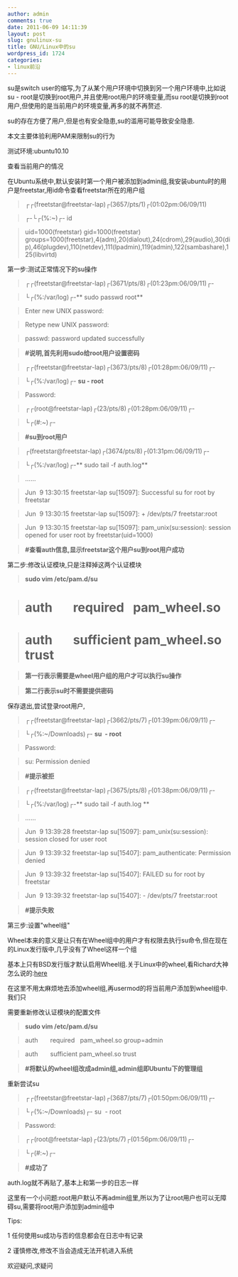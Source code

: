 ```yaml
---
author: admin
comments: true
date: 2011-06-09 14:11:39
layout: post
slug: gnulinux-su
title: GNU/Linux中的su
wordpress_id: 1724
categories:
- linux前沿
---
```


su是switch user的缩写,为了从某个用户环境中切换到另一个用户环境中,比如说su - root是切换到root用户,并且使用root用户的环境变量,而su root是切换到root用户,但使用的是当前用户的环境变量,再多的就不再赘述.

su的存在方便了用户,但是也有安全隐患,su的滥用可能导致安全隐患.

本文主要体验利用PAM来限制su的行为

测试环境:ubuntu10.10

查看当前用户的情况

在Ubuntu系统中,默认安装时第一个用户被添加到admin组,我安装ubuntu时的用户是freetstar,用id命令查看freetstar所在的用户组

> ┌┌(freetstar@freetstar-lap)┌(3657/pts/1)┌(01:02pm:06/09/11)
> 
> 

> 
> ┌-└┌(%:~)┌- id
> 
> 

> 
> uid=1000(freetstar) gid=1000(freetstar) groups=1000(freetstar),4(adm),20(dialout),24(cdrom),29(audio),30(dip),46(plugdev),110(netdev),111(lpadmin),119(admin),122(sambashare),125(libvirtd)
> 
> 

<!-- more -->

第一步:测试正常情况下的su操作

> ┌┌(freetstar@freetstar-lap)┌(3671/pts/8)┌(01:23pm:06/09/11)┌-
> 
> 

> 
> └┌(%:/var/log)┌-** sudo passwd root**
> 
> 

> 
> Enter new UNIX password:
> 
> 

> 
> Retype new UNIX password:
> 
> 

> 
> passwd: password updated successfully
> 
> 

> 
> **#说明,首先利用sudo给root用户设置密码**
> 
> 

> 
> ┌┌(freetstar@freetstar-lap)┌(3673/pts/8)┌(01:28pm:06/09/11)┌-
> 
> 

> 
> └┌(%:/var/log)┌- **su - root**
> 
> 

> 
> Password:
> 
> 

> 
> ┌┌(root@freetstar-lap)┌(23/pts/8)┌(01:28pm:06/09/11)┌-
> 
> 

> 
> └┌(#:~)┌-
> 
> 

> 
> **#su到root用户**
> 
> 

> 
> 

> 
> ┌(freetstar@freetstar-lap)┌(3674/pts/8)┌(01:31pm:06/09/11)┌-
> 
> 

> 
> └┌(%:/var/log)┌-** sudo tail -f auth.log**
> 
> 

> 
> ......
> 
> 

> 
> 

> 
> 

> 
> Jun  9 13:30:15 freetstar-lap su[15097]: Successful su for root by freetstar
> 
> 

> 
> Jun  9 13:30:15 freetstar-lap su[15097]: + /dev/pts/7 freetstar:root
> 
> 

> 
> Jun  9 13:30:15 freetstar-lap su[15097]: pam_unix(su:session): session opened for user root by freetstar(uid=1000)
> 
> 

> 
> 

> 
> **#查看auth信息,显示freetstar这个用户su到root用户成功**
> 
> 

第二步:修改认证模块,只是注释掉这两个认证模块

> 

> 
> 

> 
> **sudo vim /etc/pam.d/su**
> 
> 

> 
> 

> 
> # auth       required   pam_wheel.so
> 
> 

> 
> # auth       sufficient pam_wheel.so trust
> 
> 

> 
> **第一行表示需要是wheel用户组的用户才可以执行su操作**
> 
> 

> 
> **第二行表示su时不需要提供密码**
> 
> 

> 
> 

> 
> 

保存退出,尝试登录root用户,

> ┌┌(freetstar@freetstar-lap)┌(3662/pts/7)┌(01:39pm:06/09/11)┌-
> 
> 

> 
> └┌(%:~/Downloads)┌- **su  - root**
> 
> 

> 
> Password:
> 
> 

> 
> su: Permission denied
> 
> 

> 
> **#提示被拒**
> 
> 

> 
> ┌┌(freetstar@freetstar-lap)┌(3675/pts/8)┌(01:38pm:06/09/11)┌-
> 
> 

> 
> └┌(%:/var/log)┌-** sudo tail -f auth.log **
> 
> 

> 
> ......
> 
> 

> 
> Jun  9 13:39:28 freetstar-lap su[15097]: pam_unix(su:session): session closed for user root
> 
> 

> 
> Jun  9 13:39:32 freetstar-lap su[15407]: pam_authenticate: Permission denied
> 
> 

> 
> Jun  9 13:39:32 freetstar-lap su[15407]: FAILED su for root by freetstar
> 
> 

> 
> Jun  9 13:39:32 freetstar-lap su[15407]: - /dev/pts/7 freetstar:root
> 
> 

> 
> **#提示失败**

第三步:设置"wheel组"

Wheel本来的意义是让只有在Wheel组中的用户才有权限去执行su命令,但在现在的Linux发行版中,几乎没有了Wheel这样一个组

基本上只有BSD发行版才默认启用Wheel组.关于Linux中的wheel,看Richard大神怎么说的:[here](http://www.gnu.org/software/coreutils/manual/html_node/su-invocation.html)

在这里不用太麻烦地去添加wheel组,再usermod的将当前用户添加到wheel组中.我们只

需要重新修改认证模块的配置文件

> 

> 
> **sudo vim /etc/pam.d/su**
> 
> 

> 
> 

> 
> auth       required   pam_wheel.so group=admin
> 
> 

> 
> 

> 
> auth       sufficient pam_wheel.so trust
> 
> 

> 
> **#将默认的wheel组改成admin组,admin组即Ubuntu下的管理组**
> 
> 

重新尝试su

> ┌┌(freetstar@freetstar-lap)┌(3687/pts/7)┌(01:50pm:06/09/11)┌-
> 
> 

> 
> └┌(%:~/Downloads)┌- su  - root
> 
> 

> 
> Password:
> 
> 

> 
> ┌┌(root@freetstar-lap)┌(23/pts/7)┌(01:56pm:06/09/11)┌-
> 
> 

> 
> └┌(#:~)┌-
> 
> 

> 
> **#成功了**
> 
> 

auth.log就不再贴了,基本上和第一步的日志一样

这里有一个小问题:root用户默认不再admin组里,所以为了让root用户也可以无障碍su,需要将root用户添加到admin组中

Tips:

1 任何使用su成功与否的信息都会在日志中有记录

2 谨慎修改,修改不当会造成无法开机进入系统

欢迎疑问,求疑问

